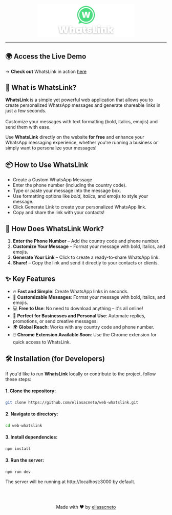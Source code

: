 <div align="center">
<img alt="" src="././public/assets/wl-gh.png" width="60%" >
</div>
<hr/>

## 🌍 Access the Live Demo

→ **Check out** WhatsLink in action [here](http://whatsink.vercel.app)

## 🌟 What is WhatsLink?

**WhatsLink** is a simple yet powerful web application that allows you to create personalized WhatsApp messages and generate shareable links in just a few seconds. <br/><br/>Customize your messages with text formatting (bold, italics, emojis) and send them with ease.

Use **WhatsLink** directly on the website **for free** and enhance your WhatsApp messaging experience, whether you're running a business or simply want to personalize your messages!

## 📦 How to Use WhatsLink

- Create a Custom WhatsApp Message
- Enter the phone number (including the country code).
- Type or paste your message into the message box.
- Use formatting options like _bold_, _italics_, and emojis to style your message.
- Click Generate Link to create your personalized WhatsApp link.
- Copy and share the link with your contacts!

## 🎯 How Does WhatsLink Work?

1. **Enter the Phone Number** – Add the country code and phone number.
2. **Customize Your Message** – Format your message with bold, italics, and emojis.
3. **Generate Your Link** – Click to create a ready-to-share WhatsApp link.
4. **Share!** – Copy the link and send it directly to your contacts or clients.

## ✨ Key Features

- 🔥 **Fast and Simple**: Create WhatsApp links in seconds.
- 🎨 **Customizable Messages**: Format your message with bold, italics, and emojis.
- 💻 **Free to Use**: No need to download anything – it's all online!
- 📲 **Perfect for Businesses and Personal Use**: Automate replies, promotions, or send creative messages.
- 🌍 **Global Reach**: Works with any country code and phone number.
- 🖱️ **Chrome Extension Available Soon**: Use the Chrome extension for quick access to WhatsLink.

## 🛠️ Installation (for Developers)

If you'd like to run **WhatsLink** locally or contribute to the project, follow these steps:

#### 1. Clone the repository:

```bash
git clone https://github.com/eliasacneto/web-whatslink.git

```

#### 2. Navigate to directory:

```bash
cd web-whatslink

```

#### 3. Install dependencies:

```bash
npm install

```

#### 3. Run the server:

```bash
npm run dev
```

The server will be running at http://localhost:3000 by default.

<br/><br/>

<p align="center"> Made with ❤️ by <a href="https://eliasacneto.vercel.app">eliasacneto</a> </p>
